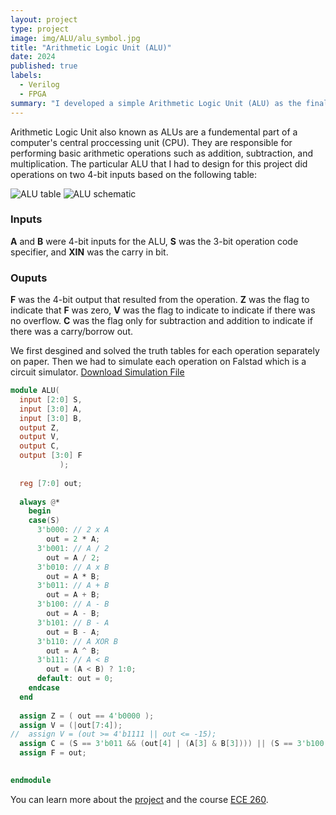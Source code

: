 ```yaml
---
layout: project
type: project
image: img/ALU/alu_symbol.jpg
title: "Arithmetic Logic Unit (ALU)"
date: 2024
published: true
labels:
  - Verilog
  - FPGA
summary: "I developed a simple Arithmetic Logic Unit (ALU) as the final project of ECE 260"
---
```


Arithmetic Logic Unit also known as ALUs are a fundemental part of a computer's central proccessing unit (CPU). They are responsible for performing basic arithmetic operations such as addition, subtraction, and multiplication. The particular ALU that I had to design for this project did operations on two 4-bit inputs based on the following table: 

<div class="text-center p-4">
  <img src="{{ '/img/ALU/table.png' | relative_url }}" alt="ALU table">
  <img src="{{ '/img/ALU/schematic.png' | relative_url }}" alt="ALU schematic">
</div>

### Inputs
**A** and **B** were 4-bit inputs for the ALU, **S** was the 3-bit operation code specifier, and **XIN** was the carry in bit.

### Ouputs
**F** was the 4-bit output that resulted from the operation. **Z** was the flag to indicate that **F** was zero, **V** was the flag to indicate to indicate if there was no overflow. **C** was the flag only for subtraction and addition to indicate if there was a carry/borrow out.

We first desgined and solved the truth tables for each operation separately on paper. Then we had to simulate each operation on Falstad which is a circuit simulator. 
<a href="../downloads/alu.txt  " download>
  Download Simulation File
</a>

```verilog
module ALU( 
  input [2:0] S, 
  input [3:0] A,
  input [3:0] B,
  output Z, 
  output V, 
  output C,
  output [3:0] F 
           );
  
  reg [7:0] out;
  
  always @* 
    begin
  	case(S)
      3'b000: // 2 x A
      	out = 2 * A;
      3'b001: // A / 2
        out = A / 2;
      3'b010: // A x B
      	out = A * B;
      3'b011: // A + B
      	out = A + B;
      3'b100: // A - B
      	out = A - B;
      3'b101: // B - A
        out = B - A;
      3'b110: // A XOR B
        out = A ^ B;
      3'b111: // A < B
        out = (A < B) ? 1:0;  
      default: out = 0;
    endcase
  end
  
  assign Z = ( out == 4'b0000 );
  assign V = (|out[7:4]);
//  assign V = (out >= 4'b1111 || out <= -15);
  assign C = (S == 3'b011 && (out[4] | (A[3] & B[3]))) || (S == 3'b100 && (A[3] < B[3])) || (S == 3'b101 && (B[3] < A[3]));
  assign F = out;

    
endmodule
```

You can learn more about the [project](https://sites.google.com/view/ee260/homework/alu-project?authuser=0) and the course [ECE 260](https://catalog.manoa.hawaii.edu/preview_course_nopop.php?catoid=2&coid=36706).
